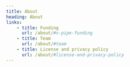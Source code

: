 ```yaml
---
title: About
heading: About
links:
    - title: Funding
      url: /about/#v-pipe-funding
    - title: Team
      url: /about/#team
    - title: License and privacy policy
      url: /about/#license-and-privacy-policy
---
```


